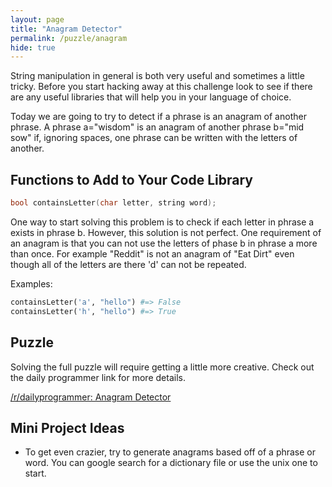 ```yaml
---
layout: page
title: "Anagram Detector"
permalink: /puzzle/anagram
hide: true
---
```


String manipulation in general is both very useful and sometimes a little tricky. Before you start hacking away at this challenge look to see if there are any useful libraries that will help you in your language of choice. 

Today we are going to try to detect if a phrase is an anagram of another phrase. A phrase a="wisdom" is an anagram of another phrase b="mid sow" if, ignoring spaces, one phrase can be written with the letters of another. 

## Functions to Add to Your Code Library


```c
bool containsLetter(char letter, string word);
```

One way to start solving this problem is to check if each letter in phrase a exists in phrase b. However, this solution is not perfect. One requirement of an anagram is that you can not use the letters of phase b in phrase a more than once. For example "Reddit" is not an anagram of "Eat Dirt" even though all of the letters are there 'd' can not be repeated.

Examples:

```python
containsLetter('a', "hello") #=> False
containsLetter('h', "hello") #=> True
```

## Puzzle

Solving the full puzzle will require getting a little more creative. Check out the daily programmer link for more details. 


[/r/dailyprogrammer: Anagram Detector](https://www.reddit.com/r/dailyprogrammer/comments/52enht/20160912_challenge_283_easy_anagram_detector/)

## Mini Project Ideas

* To get even crazier, try to generate anagrams based off of a phrase or word. You can google search for a dictionary file or use the unix one to start.

